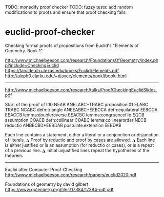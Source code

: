 TODO: monadify proof checker
TODO: fuzzy tests: add random modifications to proofs and ensure that proof checking fails.

# euclid-proof-checker

Checking formal proofs of propositions from
Euclid's "Elements of Geometry.  Book 1".



http://www.michaelbeeson.com/research/FoundationsOfGeometry/index.php?include=CheckingEuclid
https://farside.ph.utexas.edu/books/Euclid/Elements.pdf
http://aleph0.clarku.edu/~djoyce/elements/bookI/bookI.html



-----------
http://www.michaelbeeson.com/research/talks/ProofCheckingEuclidSlides.pdf

Start of the proof of I.10
NEAB
ANELABC+TRABC proposition:01
ELABC
TRABC
NCABC defn:triangle
ANEEABBC+EEBCCA defn:equilateral
EEBCCA
EEACCB lemma:doublereverse
EEACBC lemma:congruenceflip
EQCB assumption
 COACB defn:collinear
 COABC lemma:collinearorder
NECB reductio
ANBECBD+EEBDAB postulate:extension
EEBDAB

Each line contains a statement, either a literal or a
conjunction or disjunction of literals.
◮ Proof by reductio and proof by cases are allowed.
◮ Each line is either justified or is an assumption (for reductio or
cases), or is a repeat of a previous line.
◮ initial unjustified lines repeat the hypotheses of the theorem.

-----------





Euclid after Computer Proof-Checking
http://www.michaelbeeson.com/research/papers/euclid2020.pdf


Foundations of geometry by david gilbert
https://www.gutenberg.org/files/17384/17384-pdf.pdf



